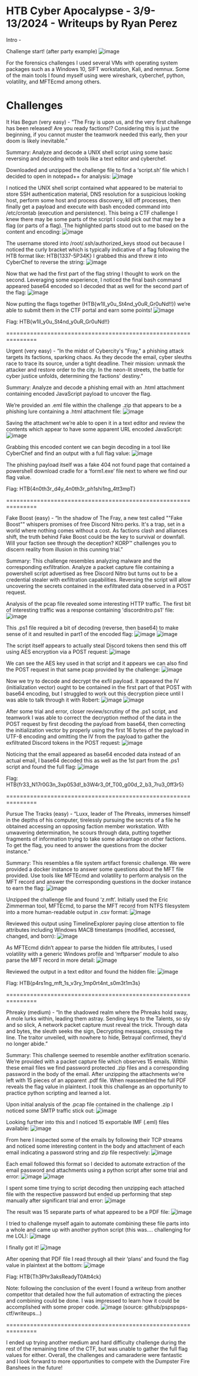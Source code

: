 HTB Cyber Apocalypse - 3/9-13/2024 - Writeups by Ryan Perez
===============================================================

Intro -


Challenge start! (after party example)
![image](https://github.com/ryanperez151/CTF-Writeups/assets/50554328/f06187b1-c766-4e50-9d26-d7bf49416b0f)


For the forensics challenges I used several VMs with operating system packages such as a Windows 10, SIFT workstation, Kali, and remnux. Some of the main tools I found myself using were wireshark, cyberchef, python, volatility, and MFTEcmd among others.


Challenges
===============================================================

It Has Begun (very easy) - “The Fray is upon us, and the very first challenge has been released! Are you ready factions!? Considering this is just the beginning, if you cannot muster the teamwork needed this early, then your doom is likely inevitable.”

Summary: Analyze and decode a UNIX shell script using some basic reversing and decoding with tools like a text editor and cyberchef.

Downloaded and unzipped the challenge file to find a ‘script.sh’ file which I decided to open in notepad++ for analysis:
![image](https://github.com/ryanperez151/CTF-Writeups/assets/50554328/16ebc20f-3639-4376-9a60-3c965df73c4b)


I noticed the UNIX shell script contained what appeared to be material to store SSH authentication material, DNS resolution for a suspicious looking host, perform some host and process discovery, kill off processes, then finally get a payload and execute with bash encoded command into /etc/crontab (execution and persistence).
This being a CTF challenge I knew there may be some parts of the script I could pick out that may be a flag (or parts of a flag). The highlighted parts stood out to me based on the content and encoding:
![image](https://github.com/ryanperez151/CTF-Writeups/assets/50554328/ae4b685d-cfe3-4041-b6db-89e9fa7d7b68)


The username stored into /root/.ssh/authorized_keys stood out because I noticed the curly bracket which is typically indicative of a flag following the HTB format like: HTB{1337-5P34K}
I grabbed this and threw it into CyberChef to reverse the string: 
![image](https://github.com/ryanperez151/CTF-Writeups/assets/50554328/576efe9d-a577-481a-8d14-70facaf4a6f1)


Now that we had the first part of the flag string I thought to work on the second. Leveraging some experience, I noticed the final bash command appeared base64 encoded so I decoded that as well for the second part of the flag:
![image](https://github.com/ryanperez151/CTF-Writeups/assets/50554328/c1694ea1-e58c-4508-a0f4-30623100292d)


Now putting the flags together (HTB{w1ll_y0u_St4nd_y0uR_Gr0uNd!!}) we’re able to submit them in the CTF portal and earn some points!
![image](https://github.com/ryanperez151/CTF-Writeups/assets/50554328/a7d13e04-b5c6-423b-afc3-b78659cf60fa)


Flag: HTB{w1ll_y0u_St4nd_y0uR_Gr0uNd!!}


===============================================================

Urgent (very easy) - “In the midst of Cybercity's "Fray," a phishing attack targets its factions, sparking chaos. As they decode the email, cyber sleuths race to trace its source, under a tight deadline. Their mission: unmask the attacker and restore order to the city. In the neon-lit streets, the battle for cyber justice unfolds, determining the factions' destiny.” 

Summary: Analyze and decode a phishing email with an .html attachment containing encoded JavaScript payload to uncover the flag.

We’re provided an .eml file within the challenge .zip that appears to be a phishing lure containing a .html attachment file:
![image](https://github.com/ryanperez151/CTF-Writeups/assets/50554328/5a63a718-6b19-4edf-98f9-8c8615229cd9)


Saving the attachment we’re able to open it in a text editor and review the contents which appear to have some apparent URL encoded JavaScript:
![image](https://github.com/ryanperez151/CTF-Writeups/assets/50554328/430efe9c-e93c-4bc8-a32b-90037cae816c)


Grabbing this encoded content we can begin decoding in a tool like CyberChef and find an output with a full flag value:
![image](https://github.com/ryanperez151/CTF-Writeups/assets/50554328/4c055ff0-8802-4087-b997-cfd9f89722e1)


The phishing payload itself was a fake 404 not found page that contained a powershell download cradle for a ‘form1.exe’ file next to where we find our flag value.


Flag: HTB{4n0th3r_d4y_4n0th3r_ph1shi1ng_4tt3mpT}


===============================================================

Fake Boost (easy) - “In the shadow of The Fray, a new test called ""Fake Boost"" whispers promises of free Discord Nitro perks. It's a trap, set in a world where nothing comes without a cost. As factions clash and alliances shift, the truth behind Fake Boost could be the key to survival or downfall. Will your faction see through the deception? KORP™ challenges you to discern reality from illusion in this cunning trial.”

Summary: This challenge resembles analyzing malware and the corresponding exfiltration. Analyze a packet capture file containing a powershell script advertised as free Discord Nitro but turns out to be a credential stealer with exfiltration capabilities. Reversing the script will allow uncovering the secrets contained in the exfiltrated data observed in a POST request.

Analysis of the pcap file revealed some interesting HTTP traffic. The first bit of interesting traffic was a response containing 'discordnitro.ps1' file:
![image](https://github.com/ryanperez151/CTF-Writeups/assets/50554328/4feb8a5f-c239-49e9-80ea-7f47f09cead2)


This .ps1 file required a bit of decoding (reverse, then base64) to make sense of it and resulted in part1 of the encoded flag:
![image](https://github.com/ryanperez151/CTF-Writeups/assets/50554328/ac23bf56-6591-4ffd-ae48-588ae3f00db1)
![image](https://github.com/ryanperez151/CTF-Writeups/assets/50554328/54a31b04-e09f-40b7-abae-1737effb3d58)


The script itself appears to actually steal Discord tokens then send this off using AES encryption via a POST request: 
![image](https://github.com/ryanperez151/CTF-Writeups/assets/50554328/57010df1-cc72-4dc8-98ff-a1fa4ac38284)


We can see the AES key used in that script and it appears we can also find the POST request in that same pcap provided by the challenge:
![image](https://github.com/ryanperez151/CTF-Writeups/assets/50554328/4cafb39b-e15f-4406-b56d-63700fc9b909)


Now we try to decode and decrypt the exfil payload. It appeared the IV (initialization vector) ought to be contained in the first part of that POST with base64 encoding, but I struggled to work out this decryption piece until I was able to talk through it with Robert:
![image](https://github.com/ryanperez151/CTF-Writeups/assets/50554328/bbcf325f-e015-4d0d-88b7-8a0307c224a0)
![image](https://github.com/ryanperez151/CTF-Writeups/assets/50554328/c31d6542-6121-4646-9c4f-aac79612fe5c)


After some trial and error, closer review/scrutiny of the .ps1 script, and teamwork I was able to correct the decryption method of the data in the POST request by first decoding the payload from base64, then correcting the initialization vector by properly using the first 16 bytes of the payload in UTF-8 encoding and omitting the IV from the payload to gather the exfiltrated Discord tokens in the POST request: 
![image](https://github.com/ryanperez151/CTF-Writeups/assets/50554328/00115ee5-08a7-405b-a72e-ae901594a1b7)


Noticing that the email appeared as base64 encoded data instead of an actual email, I base64 decoded this as well as the 1st part from the .ps1 script and found the full flag:
![image](https://github.com/ryanperez151/CTF-Writeups/assets/50554328/da2f34b2-419f-4f70-bd48-66e3d602dd08)


Flag: HTB{fr33_N17r0G3n_3xp053d!_b3W4r3_0f_T00_g00d_2_b3_7ru3_0ff3r5}


===============================================================

Pursue The Tracks (easy) - “Luxx, leader of The Phreaks, immerses himself in the depths of his computer, tirelessly pursuing the secrets of a file he obtained accessing an opposing faction member workstation. With unwavering determination, he scours through data, putting together fragments of information trying to take some advantage on other factions. To get the flag, you need to answer the questions from the docker instance.”

Summary: This resembles a file system artifact forensic challenge. We were provided a docker instance to answer some questions about the MFT file provided. Use tools like MFTEcmd and volatility to perform analysis on the MFT record and answer the corresponding questions in the docker instance to earn the flag: 
![image](https://github.com/ryanperez151/CTF-Writeups/assets/50554328/77c8ccb4-4804-4365-b335-42d0dd9a27bd)


Unzipped the challenge file and found ‘z.mft’. Initially used the Eric Zimmerman tool, MFTEcmd, to parse the MFT record from NTFS filesystem into a more human-readable output in .csv format:
![image](https://github.com/ryanperez151/CTF-Writeups/assets/50554328/6e3f6fa5-4e6e-4ef1-9ef4-1f3778d55753)


Reviewed this output using TimelineExplorer paying close attention to file attributes including Windows MACB timestamps (modified, accessed, changed, and born):
![image](https://github.com/ryanperez151/CTF-Writeups/assets/50554328/8d8cd2ce-f011-4e92-9a30-8705ba350228)


As MFTEcmd didn’t appear to parse the hidden file attributes, I used volatility with a generic Windows profile and ‘mftparser’ module to also parse the MFT record in more detail:
![image](https://github.com/ryanperez151/CTF-Writeups/assets/50554328/55014c49-08b4-4111-bcd1-ea6dfea196aa)


Reviewed the output in a text editor and found the hidden file:
![image](https://github.com/ryanperez151/CTF-Writeups/assets/50554328/52f13860-dd8c-4336-a44e-33b88d80cbe2)


Flag: HTB{p4rs1ng_mft_1s_v3ry_1mp0rt4nt_s0m3t1m3s}


===============================================================

Phreaky (medium) -
“In the shadowed realm where the Phreaks hold sway,
A mole lurks within, leading them astray.
Sending keys to the Talents, so sly and so slick,
A network packet capture must reveal the trick.
Through data and bytes, the sleuth seeks the sign,
Decrypting messages, crossing the line.
The traitor unveiled, with nowhere to hide,
Betrayal confirmed, they'd no longer abide.”

Summary: This challenge seemed to resemble another exfiltration scenario. We’re provided with a packet capture file which observes 15 emails. Within these email files we find password protected .zip files and a corresponding password in the body of the email. After unzipping the attachments we’re left with 15 pieces of an apparent .pdf file. When reassembled the full PDF reveals the flag value in plaintext. I took this challenge as an opportunity to practice python scripting and learned a lot.


Upon initial analysis of the .pcap file contained in the challenge .zip I noticed some SMTP traffic stick out: 
![image](https://github.com/ryanperez151/CTF-Writeups/assets/50554328/d8ba8024-33b9-4612-b3e8-d16825589a89)


Looking further into this and I noticed 15 exportable IMF (.eml) files available:
![image](https://github.com/ryanperez151/CTF-Writeups/assets/50554328/361ff307-5fab-4f2c-8e33-2ca43692a533)


From here I inspected some of the emails by following their TCP streams and noticed some interesting content in the body and attachment of each email indicating a password string and zip file respectively:
![image](https://github.com/ryanperez151/CTF-Writeups/assets/50554328/c1901d4c-8e4d-4b91-b342-f6b904f0fda6)


Each email followed this format so I decided to automate extraction of the email password and attachments using a python script after some trial and error:
![image](https://github.com/ryanperez151/CTF-Writeups/assets/50554328/65714f31-e0ed-4bc9-b711-dafa202ae1f6)
![image](https://github.com/ryanperez151/CTF-Writeups/assets/50554328/a0b05ba7-339f-4478-9120-93f1e9e39993)


I spent some time trying to script decoding then unzipping each attached file with the respective password but ended up performing that step manually after significant trial and error:
![image](https://github.com/ryanperez151/CTF-Writeups/assets/50554328/aa90f379-0f9b-431d-970c-edf35306631c)


The result was 15 separate parts of what appeared to be a PDF file:
![image](https://github.com/ryanperez151/CTF-Writeups/assets/50554328/a20b6fb5-2f36-4193-bb09-a684be443c77)


I tried to challenge myself again to automate combining these file parts into a whole and came up with another python script (this was…. challenging for me LOL):
![image](https://github.com/ryanperez151/CTF-Writeups/assets/50554328/72991e77-3380-4f95-8000-608cee3c2095)


I finally got it!
![image](https://github.com/ryanperez151/CTF-Writeups/assets/50554328/9f59c492-a966-4a8a-b467-e7a0cc7c076e)


After opening that PDF file I read through all their ‘plans’ and found the flag value in plaintext at the bottom:
![image](https://github.com/ryanperez151/CTF-Writeups/assets/50554328/d91f39a2-ac31-479f-8675-c5536151f7a0)


Flag: HTB{Th3Phr3aksReadyT0Att4ck} 


Note: following the conclusion of the event I found a writeup from another competitor that detailed how the full automation of extracting the pieces and combining could be done. I was impressed to learn how it could be accomplished with some proper code.
![image](https://github.com/ryanperez151/CTF-Writeups/assets/50554328/e1cbaae3-7218-49f9-9ae7-0bfceb4fc8c2)
(source: github/pspspsps-ctf/writeups…)

===============================================================

I ended up trying another medium and hard difficulty challenge during the rest of the remaining time of the CTF, but was unable to gather the full flag values for either.
Overall, the challenges and camaraderie were fantastic and I look forward to more opportunities to compete with the Dumpster Fire Banshees in the future!
